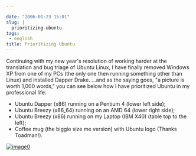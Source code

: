 ```yaml
---

date: "2006-01-23 15:01"
slug: |
  prioritizing-ubuntu
tags:
 - english
title: Prioritizing Ubuntu
---
```


Continuing with my new year's resolution of working harder at the
translation and bug triage of Ubuntu Linux, I have finally removed
Windows XP from one of my PCs (the only one then running something other
than Linux) and installed Dapper Drake. ...and as the saying goes, "a
picture is worth 1,000 words," you can see below how I have prioritized
Ubuntu in my professional life:

-   Ubuntu Dapper (x86) running on a Pentium 4 (lower left side);
-   Ubuntu Breezy (x86_64) running on an AMD 64 (lower right side);
-   Ubuntu Breezy (x86) running on my Laptop (IBM X40) (table top to the
    left);
-   Coffee mug (the biggie size me version) with Ubuntu logo (Thanks
    Toadman!).

[![image0](http://static.flickr.com/40/89959927_a3a725d164.jpg)](http://static.flickr.com/40/89959927_a3a725d164_o.jpg)
